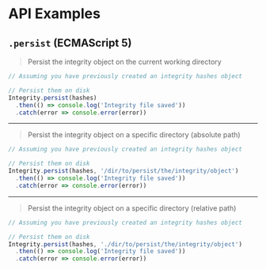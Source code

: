 # API Examples

## `.persist` (ECMAScript 5)

> Persist the integrity object on the current working directory

```js
// Assuming you have previously created an integrity hashes object

// Persist them on disk
Integrity.persist(hashes)
  .then(() => console.log('Integrity file saved'))
  .catch(error => console.error(error))
```

---

> Persist the integrity object on a specific directory (absolute path)

```js
// Assuming you have previously created an integrity hashes object

// Persist them on disk
Integrity.persist(hashes, '/dir/to/persist/the/integrity/object')
  .then(() => console.log('Integrity file saved'))
  .catch(error => console.error(error))
```

---

> Persist the integrity object on a specific directory (relative path)

```js
// Assuming you have previously created an integrity hashes object

// Persist them on disk
Integrity.persist(hashes, './dir/to/persist/the/integrity/object')
  .then(() => console.log('Integrity file saved'))
  .catch(error => console.error(error))
```
